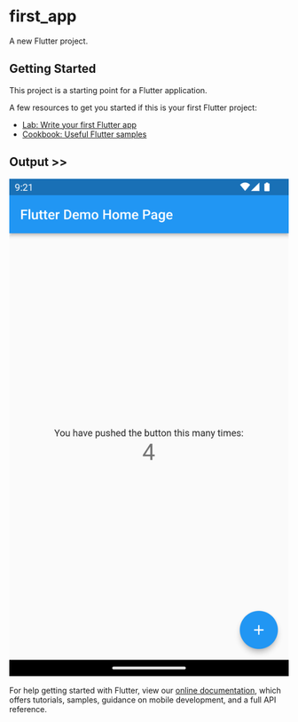 # first_app

A new Flutter project.

## Getting Started

This project is a starting point for a Flutter application.

A few resources to get you started if this is your first Flutter project:

- [Lab: Write your first Flutter app](https://flutter.dev/docs/get-started/codelab)
- [Cookbook: Useful Flutter samples](https://flutter.dev/docs/cookbook)

## Output >>
![](screenshot/flutter_01.png)

For help getting started with Flutter, view our
[online documentation](https://flutter.dev/docs), which offers tutorials,
samples, guidance on mobile development, and a full API reference.
